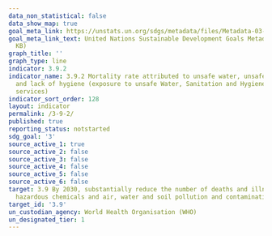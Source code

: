 ```yaml
---
data_non_statistical: false
data_show_map: true
goal_meta_link: https://unstats.un.org/sdgs/metadata/files/Metadata-03-09-02.pdf
goal_meta_link_text: United Nations Sustainable Development Goals Metadata (PDF 214
  KB)
graph_title: ''
graph_type: line
indicator: 3.9.2
indicator_name: 3.9.2 Mortality rate attributed to unsafe water, unsafe sanitation
  and lack of hygiene (exposure to unsafe Water, Sanitation and Hygiene for All (WASH)
  services)
indicator_sort_order: 128
layout: indicator
permalink: /3-9-2/
published: true
reporting_status: notstarted
sdg_goal: '3'
source_active_1: true
source_active_2: false
source_active_3: false
source_active_4: false
source_active_5: false
source_active_6: false
target: 3.9 By 2030, substantially reduce the number of deaths and illnesses from
  hazardous chemicals and air, water and soil pollution and contamination
target_id: '3.9'
un_custodian_agency: World Health Organisation (WHO)
un_designated_tier: 1
---
```

